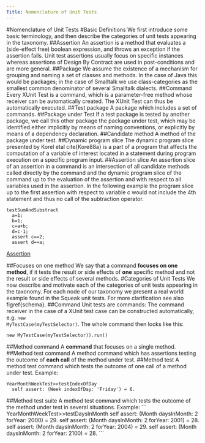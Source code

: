```yaml
---
Title: Nomenclature of Unit Tests
---
```

#Nomenclature of Unit Tests
#Basic Definitions
We first introduce some basic terminology, and then describe the categories of unit tests appearing in the taxonomy.
##Assertion
</a>
An assertion is a method that evaluates a (side-effect free) boolean expression, and throws an exception if the assertion fails. Unit test assertions usually focus on specific instances whereas assertions of Design By Contract are used in post-conditions and are more general.
##Package
We assume the existence of a mechanism for grouping and naming a set of classes and methods. In the case of Java this would be packages; in the case of Smalltalk we use class-categories as the smallest common denominator of several Smalltalk dialects.
##Command
Every XUnit Test is a command, which is a parameter-free method whose receiver can be automatically created. The XUnit Test can thus be automatically executed. 
##Test package
A package which includes a set of commands.
##Package under Test
If a test package is tested by another package, we call this other package the package under test, which may be identified either implicitly by means of naming conventions, or explicitly by means of a dependency declaration.
##Candidate method
A method of the package under test.
##Dynamic program slice
The dynamic program slice presented by Korel etal cite{Kore88a} is a part of a program that affects the computation of a variable of interest located in a statement during program execution on a specific program input.
##Assertion slice
An assertion slice of an assertion in a command is an intersection of all candidate methods called directly by the command and the dynamic program slice of the command up to the evaluation of the assertion and with respect to all variables used in the assertion. In the following example the program slice up to the first assertion with respect to variable c would not include the 4th statement and thus no call of the subtraction operator.

```
testSumAndSubstract
  a=1;
  b=1;
  c=a+b;
  d=c-1;
  assert c==2;
  assert d==a;
```
 [Assertion](http://kilana.unibe.ch:9090/nomenclatureofunittests#assertion)

##Focuses on one method
We say that a command **focuses on one method**, if it tests the result or side effects of **one** specific method and not the result or side effects of several methods.
#Categories of Unit Tests
We now describe and motivate each of the categories of unit tests appearing in the taxonomy. For each node of our taxonomy we present a real world example found in the Squeak unit tests. For more clarification see also figref{schema}.
##Command
Unit tests are commands: The command receiver in the case of a XUnit test case can be constructed automatically, e.g. <code>new MyTestCase(myTestSelector)</code>. The whole command then looks like this:
```
new MyTestCase(myTestSelector)).run()
```
##Method command
A **command** that focuses on a single method.
##Method test command
A method command which has assertions testing the outcome of **each call** of the method under test.
##Method test
A method test command which tests the outcome of one call of a method under test. Example:
```
YearMonthWeekTest>>testIndexOfDay
  self assert: (Week indexOfDay: 'Friday') = 6.
```
</code>
##Method test suite
A method test command which tests the outcome of the method under test in several situations. Example:
```
YearMonthWeekTest>>testDaysInMonth
  self assert:
    (Month daysInMonth: 2 forYear: 2000) = 29.
  self assert:
    (Month daysInMonth: 2 forYear: 2001) = 28.
  self assert:
    (Month daysInMonth: 2 forYear: 2004) = 29.
  self assert:
    (Month daysInMonth: 2 forYear: 2100) = 28.
```
